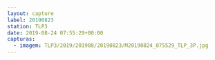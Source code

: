 ```yaml
---
layout: capture
label: 20190823
station: TLP3
date: 2019-08-24 07:55:29+00:00
capturas:
  - imagem: TLP3/2019/201908/20190823/M20190824_075529_TLP_3P.jpg
---
```

